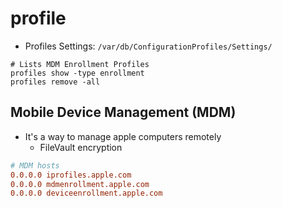 # profile

- Profiles Settings: `/var/db/ConfigurationProfiles/Settings/`

```shell
# Lists MDM Enrollment Profiles
profiles show -type enrollment
profiles remove -all
```

## Mobile Device Management (MDM)

- It's a way to manage apple computers remotely
  - FileVault encryption

```conf
# MDM hosts
0.0.0.0 iprofiles.apple.com
0.0.0.0 mdmenrollment.apple.com
0.0.0.0 deviceenrollment.apple.com
```
